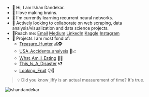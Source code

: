 - :wave: Hi, I am Ishan Dandekar.
- :eyes: I love making brains.
- 🍒 I'm currently learning recurrent neural networks.
- 🔎 Actively looking to collaborate on web scraping, data analysis/visualization and data science projects.
- 📝Reach me: [Email](mailto:ishandandekar2002@gmail.com) [Medium](https://medium.com/@ishandandekar) [LinkedIn](https://www.linkedin.com/in/ishan-dandekar/) [Kaggle](https://www.kaggle.com/ishandandekar) [Instagram](https://www.instagram.com/ishandandek/)
- 🔨 Projects I am most fond of:
  * [Treasure_Hunter](https://github.com/ishandandekar/Treasure_Hunter) 💰🕵️
  * [USA_Accidents_analysis](https://github.com/ishandandekar/USA-accidents-analysis) 🚗📈
  * [What_Am_I_Eating](https://github.com/ishandandekar/What_Am_I_Eating) 🍕👀
  * [This_Is_A_Disaster](https://github.com/ishandandekar/This_Is_A_Disaster) 🌀❓
  * [Looking_Fruit](https://github.com/ishandandekar/Looking-Fruit) 😕🍎
  
> :bulb: Did you know jiffy is an actual measurement of time? It's true.

<img src="https://github-readme-stats.vercel.app/api?username=ishandandekar&show_icons=true&theme=graywhite" alt="ishandandekar" />
